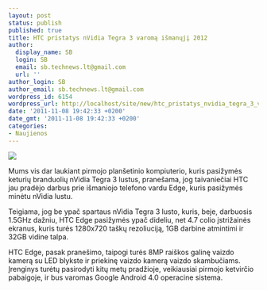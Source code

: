```yaml
---
layout: post
status: publish
published: true
title: HTC pristatys nVidia Tegra 3 varomą išmanųjį 2012
author:
  display_name: SB
  login: SB
  email: sb.technews.lt@gmail.com
  url: ''
author_login: SB
author_email: sb.technews.lt@gmail.com
wordpress_id: 6154
wordpress_url: http://localhost/site/new/htc_pristatys_nvidia_tegra_3_varoma_ismanuji_2012/
date: '2011-11-08 19:42:33 +0200'
date_gmt: '2011-11-08 19:42:33 +0200'
categories:
- Naujienos
---
```

<div class="imgright"><img src="http://technews.lt/upload/htcraider4g02.jpg"  /></div>
<p>Mums vis dar laukiant pirmojo planšetinio kompiuterio, kuris pasižymės keturių branduolių nVidia Tegra 3 lustus, pranešama, jog taivaniečiai HTC jau pradėjo darbus prie išmaniojo telefono vardu Edge, kuris pasižymės minėtu nVidia lustu.</p>
<p>Teigiama, jog be ypač spartaus nVidia Tegra 3 lusto, kuris, beje, darbuosis 1.5GHz dažniu, HTC Edge pasižymės ypač dideliu, net 4.7 colio įstrižainės ekranus, kuris turės 1280x720 taškų rezoliuciją, 1GB darbine atmintimi ir 32GB vidine talpa.</p>
<p>HTC Edge, pasak pranešimo, taipogi turės 8MP raiškos galinę vaizdo kamerą su LED blykste ir priekinę vaizdo kamerą vaizdo skambučiams. Įrenginys turėtų pasirodyti kitų metų pradžioje, veikiausiai pirmojo ketvirčio pabaigoje, ir bus varomas Google Android 4.0 operacine sistema.</p>
